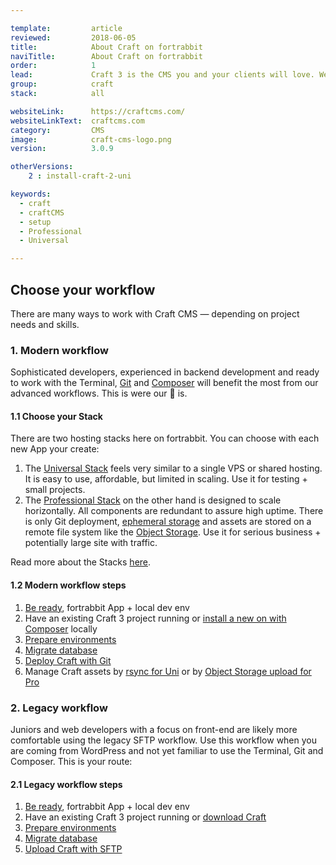 ```yaml
---

template:         article
reviewed:         2018-06-05
title:            About Craft on fortrabbit
naviTitle:        About Craft on fortrabbit
order:            1
lead:             Craft 3 is the CMS you and your clients will love. We love it too. Our aim is to help you — the developer — to successfully develop and deploy Craft here. This is your entry point. 
group:            craft
stack:            all

websiteLink:      https://craftcms.com/
websiteLinkText:  craftcms.com
category:         CMS
image:            craft-cms-logo.png
version:          3.0.9

otherVersions:
    2 : install-craft-2-uni

keywords:
  - craft
  - craftCMS
  - setup
  - Professional
  - Universal

---
```



## Choose your workflow

There are many ways to work with Craft CMS — depending on project needs and skills.

### 1. Modern workflow

Sophisticated developers, experienced in backend development and ready to work with the Terminal, [Git](/git) and [Composer](/composer) will benefit the most from our advanced workflows. This is were our 💜 is.

#### 1.1 Choose your Stack

There are two hosting stacks here on fortrabbit. You can choose with each new App your create:

1. The [Universal Stack](/app-uni) feels very similar to a single VPS or shared hosting. It is easy to use, affordable, but limited in scaling. Use it for testing + small projects.
2. The [Professional Stack](/app-pro) on the other hand is designed to scale horizontally. All components are redundant to assure high uptime. There is only Git deployment, [ephemeral storage](/app-pro#toc-ephemeral-storage) and assets are stored on a remote file system like the [Object Storage](/craft-3-assets-pro). Use it for serious business + potentially large site with traffic.

Read more about the Stacks [here](/stacks).


#### 1.2 Modern workflow steps

<!-- TODO ??????? merge 1+2, skip local) -->
1. [Be ready](/get-ready), fortrabbit App + local dev env
2. Have an existing Craft 3 project running or [install a new on with Composer](craft-3-install-local#toc-1a-download-craft-with-composer) locally
2. [Prepare environments](/craft-3-setup#environments)<!-- TODO dead link -->
3. [Migrate database](/craft-3-setup#database)
4. [Deploy Craft with Git](/craft-3-deploy-git)
5. Manage Craft assets by [rsync for Uni](/craft-3-assets-uni) or by [Object Storage upload for Pro](/craft-3-assets-pro) 


### 2. Legacy workflow

Juniors and web developers with a focus on front-end are likely more comfortable using the legacy SFTP workflow. Use this workflow when you are coming from WordPress and not yet familiar to use the Terminal, Git and Composer. This is your route:

#### 2.1 Legacy workflow steps

<!-- TODO ??????? merge 1+2, skip local) -->
1. [Be ready](/get-ready), fortrabbit App + local dev env
2. Have an existing Craft 3 project running or [download Craft](craft-3-install-local#toc-1b-download-the-craft-zip-file)
2. [Prepare environments](/craft-3-setup#environments) <!-- TODO dead link -->
3. [Migrate database](/craft-3-setup#database)
4. [Upload Craft with SFTP](/craft-3-upload-sftp)
